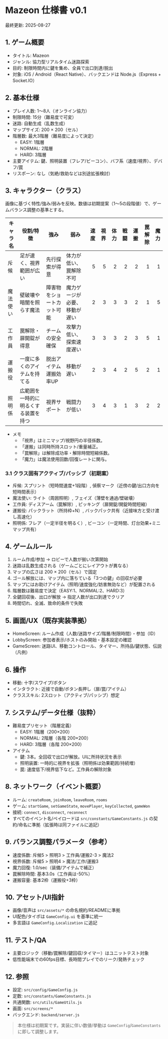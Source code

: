 # Mazeon 仕様書 v0.1

最終更新: 2025-08-27

## 1. ゲーム概要
- タイトル: Mazeon
- ジャンル: 協力型リアルタイム迷路探索
- 目的: 制限時間内に鍵を集め、全員で出口到達/脱出
- 対象: iOS / Android（React Native）、バックエンドは Node.js（Express + Socket.IO）

## 2. 基本仕様
- プレイ人数: 1〜8人（オンライン協力）
- 制限時間: 15分（難易度で可変）
- 迷路: 自動生成（乱数生成）
- マップサイズ: 200 × 200（セル）
- 階層数: 最大3階層（難易度によって決定）
  - EASY: 1階層
  - NORMAL: 2階層
  - HARD: 3階層
- 主要アイテム: 鍵、照明装置（フレア/ビーコン）、バフ系（速度/視界）、デバフ/罠
- リスポーン: なし（気絶/救助などは別途拡張検討）

## 3. キャラクター（クラス）
画像に基づく特性/強み/弱みを反映。数値は初期提案（1〜5の段階値）で、ゲームバランス調整の基準とする。

| キャラ名 | 役割/特徴 | 強み | 弱み | 速度 | 視界 | 体力 | 戦闘 | 運搬 | 罠解除 | 魔力 |
|---|---|---|---|---:|---:|---:|---:|---:|---:|---:|
| 斥候 | 足が速く、視界範囲が広い | 先行探索が得意 | 体力が低い、罠解除不可 | 5 | 5 | 2 | 2 | 2 | 1 | 1 |
| 魔法使い | 壁破壊や暗闇を照らす魔法 | 障害物をショートカット可能 | 魔力ゲージが必要、移動が遅い | 2 | 3 | 3 | 3 | 2 | 1 | 5 |
| 工作員 | 罠解除・扉開錠が得意 | チームの安全確保 | 攻撃力低い、探索速度遅い | 3 | 3 | 3 | 2 | 3 | 5 | 1 |
| 運搬役 | 一度に多くのアイテムを持てる | 脱出アイテム運搬効率UP | 移動が遅い | 2 | 3 | 4 | 2 | 5 | 2 | 1 |
| 照明係 | 広範囲を一時的に明るくする装置を持つ | 視界サポート | 戦闘力が低い | 3 | 4 | 3 | 1 | 3 | 2 | 2 |

- メモ
  - 「視界」はミニマップ/視野円の半径係数。
  - 「運搬」は同時所持スロット/重量補正。
  - 「罠解除」は解除成功率・解除時間短縮係数。
  - 「魔力」は魔法使用回数/回復レートに関与。

### 3.1 クラス固有アクティブ/パッシブ（初期案）
- 斥候: スプリント（短時間速度+1段階）, 偵察マーク（近傍の鍵/出口方向を短時間表示）
- 魔法使い: ライト（周囲照明）, フェイズ（薄壁を通過/壁破壊）
- 工作員: ディスアーム（罠解除）, ピッキング（扉開錠/開錠時間短縮）
- 運搬役: パックラット（所持枠+N）, バックパック共有（近接味方と受け渡し高速化）
- 照明係: フレア（一定半径を明るく）, ビーコン（一定時間、灯台効果+ミニマップ共有）

## 4. ゲームルール
1. ルーム作成/参加 → ロビーで人数が揃い次第開始
2. 迷路は乱数生成される（ゲームごとにレイアウトが異なる）
3. マップの広さは 200 × 200（セル）で固定
4. ゴール解放には、マップ内に落ちている「3つの鍵」の回収が必要
5. マップにはお助けアイテム（照明/速度強化/妨害無効など）が配置される
6. 階層数は難易度で決定（EASY:1、NORMAL:2、HARD:3）
7. 全鍵回収後、出口が解放 → 指定人数が出口到達でクリア
8. 時間切れ、全滅、致命的条件で失敗

## 5. 画面/UX（既存実装準拠）
- HomeScreen: ルーム作成（人数/迷路サイズ/階層/制限時間）・参加（ID）
- LobbyScreen: 参加者表示/ホストのみ開始・基本設定の確認
- GameScreen: 迷路UI、移動コントロール、タイマー、所持品/鍵状態、伝説（凡例）

## 6. 操作
- 移動: 十字/スワイプ/ボタン
- インタラクト: 近接で自動/ボタン長押し（扉/罠/アイテム）
- クラススキル: 2スロット（アクティブ/パッシブ）想定

## 7. システム/データ仕様（抜粋）
- 難易度プリセット（階層定義）
  - EASY: 1階層（200×200）
  - NORMAL: 2階層（各階 200×200）
  - HARD: 3階層（各階 200×200）
- アイテム
  - 鍵: 3本。全回収で出口が解放。UIに所持状況を表示
  - 照明装置: 一時的に視界を拡張（照明係は効果範囲/持続増）
  - 罠: 速度低下/視界低下など。工作員の解除対象

## 8. ネットワーク（イベント概要）
- ルーム: `createRoom`, `joinRoom`, `leaveRoom`, `rooms`
- ゲーム: `startGame`, `setGameState`, `movePlayer`, `keyCollected`, `gameWon`
- 接続: `connect`, `disconnect`, `reconnect`
- すべてのイベント名/ペイロードは `src/constants/GameConstants.js` の契約/命名に準拠（拡張時は同ファイルに追記）

## 9. バランス調整パラメータ（参考）
- 速度係数: 斥候5 > 照明3 > 工作員/運搬2-3 > 魔法2
- 視界係数: 斥候5 > 照明4 > 魔法/工作/運搬3
- 魔力回復: 1.0/sec（装備/アイテムで補正）
- 罠解除時間: 基本3.0s（工作員は-50%）
- 運搬容量: 基本2枠（運搬役+3枠）

## 10. アセット/UI指針
- 画像/音声は `src/assets/*` の命名規約/READMEに準拠
- UI配色/タイポは `GameConfig.ui` を基準に統一
- 多言語は `GameConfig.Localization` に追記

## 11. テスト/QA
- 主要ロジック（移動/罠解除/鍵回収/タイマー）はユニットテスト対象
- 低性能端末での60fps目標、長時間プレイでのリーク/発熱チェック

## 12. 参照
- 設定: `src/config/GameConfig.js`
- 定数: `src/constants/GameConstants.js`
- 共通関数: `src/utils/GameUtils.js`
- 画面: `src/screens/*`
- バックエンド: `backend/server.js`

> 本仕様は初期案です。実装に伴い数値/挙動は `GameConfig`/`GameConstants` に即して調整します。